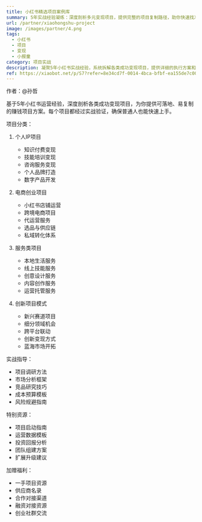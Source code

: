 ```yaml
---
title: 小红书精选项目案例库
summary: 5年实战经验凝练：深度剖析多元变现项目，提供完整的项目复制路径，助你快速找准适合的赚钱方向
url: /partner/xiaohongshu-project
image: /images/partner/4.png
tags:
  - 小红书
  - 项目
  - 变现
  - 小报童
category: 项目实战
description: 凝聚5年小红书实战经验，系统拆解各类成功变现项目，提供详细的执行方案和变现路径。
ref: https://xiaobot.net/p/S7?refer=8e34cd7f-0014-4bca-bfbf-ea155de7c005
---
```


作者：@孙哲

基于5年小红书运营经验，深度剖析各类成功变现项目，为你提供可落地、易复制的赚钱项目方案。每个项目都经过实战验证，确保普通人也能快速上手。

项目分类：

1. 个人IP项目
   - 知识付费变现
   - 技能培训变现
   - 咨询服务变现
   - 个人品牌打造
   - 数字产品开发

2. 电商创业项目
   - 小红书店铺运营
   - 跨境电商项目
   - 代运营服务
   - 选品与供应链
   - 私域转化体系

3. 服务类项目
   - 本地生活服务
   - 线上技能服务
   - 创意设计服务
   - 内容创作服务
   - 运营托管服务

4. 创新项目模式
   - 新兴赛道项目
   - 细分领域机会
   - 跨平台联动
   - 创新变现方式
   - 蓝海市场开拓

实战指导：
- 项目调研方法
- 市场分析框架
- 竞品研究技巧
- 成本预算模板
- 风险规避指南

特别资源：
- 项目启动指南
- 运营数据模板
- 投资回报分析
- 团队组建方案
- 扩展升级建议

加赠福利：
- 一手项目资源
- 供应商名录
- 合作对接渠道
- 融资对接资源
- 创业社群交流
